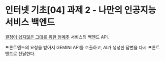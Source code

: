 # 인터넷 기초[04] 과제 2 - 나만의 인공지능 서비스 백엔드
[결정이 쉽지않은 그대를 위한 점메추](https://ssseen.github.io/menu_rec/) 서비스의 백엔드 API.

프론트엔드의 요청을 받아서 GEMINI API를 호출하고, AI가 생성한 답변을 다시 프론트엔드로 전달한다.
